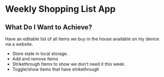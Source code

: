 # Weekly Shopping List App

## What Do I Want to Achieve?

Have an editable list of all items we buy in the house available on my device via a website.

- Store state in local storage.
- Add and remove items
- Strikethrough Items to show we don't need it this week.
- Toggle/show items that have strikethrough
